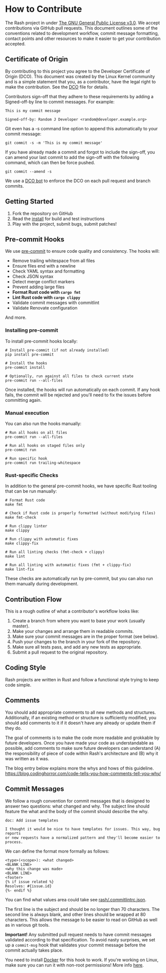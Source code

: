 # How to Contribute

The Rash project in under [The GNU General Public License v3.0](LICENSE). We accept contributions
via GitHub pull requests. This document outlines some of the conventions related to development
workflow, commit message formatting, contact points and other resources to make it easier to get
your contribution accepted.

## Certificate of Origin

By contributing to this project you agree to the Developer Certificate of Origin (DCO). This
document was created by the Linux Kernel community and is a simple statement that you, as a
contributor, have the legal right to make the contribution. See the [DCO](DCO) file for details.

Contributors sign-off that they adhere to these requirements by adding a Signed-off-by line to
commit messages. For example:

```text
This is my commit message

Signed-off-by: Random J Developer <random@developer.example.org>
```

Git even has a -s command line option to append this automatically to your commit message:

```shell
git commit -s -m 'This is my commit message'
```

If you have already made a commit and forgot to include the sign-off, you can amend your last commit
to add the sign-off with the following command, which can then be force pushed.

```shell
git commit --amend -s
```

We use a [DCO bot](https://github.com/apps/dco) to enforce the DCO on each pull request and branch
commits.

## Getting Started

1. Fork the repository on GitHub
1. Read the [install](INSTALL.md) for build and test instructions
1. Play with the project, submit bugs, submit patches!

## Pre-commit Hooks

We use [pre-commit](https://pre-commit.com/) to ensure code quality and consistency. The hooks will:

- Remove trailing whitespace from all files
- Ensure files end with a newline
- Check YAML syntax and formatting
- Check JSON syntax
- Detect merge conflict markers
- Prevent adding large files
- **Format Rust code with `cargo fmt`**
- **Lint Rust code with `cargo clippy`**
- Validate commit messages with commitlint
- Validate Renovate configuration

And more.

### Installing pre-commit

To install pre-commit hooks locally:

```shell
# Install pre-commit (if not already installed)
pip install pre-commit

# Install the hooks
pre-commit install

# Optionally, run against all files to check current state
pre-commit run --all-files
```

Once installed, the hooks will run automatically on each commit. If any hook fails, the commit will
be rejected and you'll need to fix the issues before committing again.

### Manual execution

You can also run the hooks manually:

```shell
# Run all hooks on all files
pre-commit run --all-files

# Run all hooks on staged files only
pre-commit run

# Run specific hook
pre-commit run trailing-whitespace
```

### Rust-specific Checks

In addition to the general pre-commit hooks, we have specific Rust tooling that can be run manually:

```shell
# Format Rust code
make fmt

# Check if Rust code is properly formatted (without modifying files)
make fmt-check

# Run clippy linter
make clippy

# Run clippy with automatic fixes
make clippy-fix

# Run all linting checks (fmt-check + clippy)
make lint

# Run all linting with automatic fixes (fmt + clippy-fix)
make lint-fix
```

These checks are automatically run by pre-commit, but you can also run them manually during
development.

## Contribution Flow

This is a rough outline of what a contributor's workflow looks like:

1. Create a branch from where you want to base your work (usually master).
1. Make your changes and arrange them in readable commits.
1. Make sure your commit messages are in the proper format (see below).
1. Push your changes to the branch in your fork of the repository.
1. Make sure all tests pass, and add any new tests as appropriate.
1. Submit a pull request to the original repository.

## Coding Style

Rash projects are written in Rust and follow a functional style trying to keep code simple.

## Comments

You should add appropriate comments to all new methods and structures. Additionally, if an existing
method or structure is sufficiently modified, you should add comments to it if it doesn't have any
already or update them if they do.

The goal of comments is to make the code more readable and grokkable by future developers. Once you
have made your code as understandable as possible, add comments to make sure future developers can
understand (A) the responsibility of piece of code within Rash's architecture and (B) why it was
written as it was.

The blog entry below explains more the whys and hows of this guideline.
<https://blog.codinghorror.com/code-tells-you-how-comments-tell-you-why/>

## Commit Messages

We follow a rough convention for commit messages that is designed to answer two questions: what
changed and why. The subject line should feature the what and the body of the commit should describe
the why.

```text
doc: Add issue templates

I thought it would be nice to have templates for issues. This way, bug reports
or new requests have a normalized pattern and they'll become easier to process.
```

We can define the format more formally as follows:

```text
<type>(<scope>): <what changed>
<BLANK LINE>
<why this change was made>
<BLANK LINE>
<footer>
{% if issue related %}
Resolves: #{issue.id}
{%- endif %}
```

You can find what values area could take see
[rash/.commitlintrc.json](https://github.com/rash-sh/rash/blob/master/.commitlintrc.json).

The first line is the subject and should be no longer than 70 characters. The second line is always
blank, and other lines should be wrapped at 80 characters. This allows the message to be easier to
read on GitHub as well as in various git tools.

**Important!** Any submitted pull request needs to have commit messages validated according to that
specification. To avoid nasty surprises, we set up a `commit-msg` hook that validates your commit
message before the commit actually takes place.

You need to install [Docker](https://docs.docker.com/engine/install/) for this hook to work. If
you're working on Linux, make sure you can run it with non-root permissions! More info
[here](https://docs.docker.com/engine/install/linux-postinstall/).
